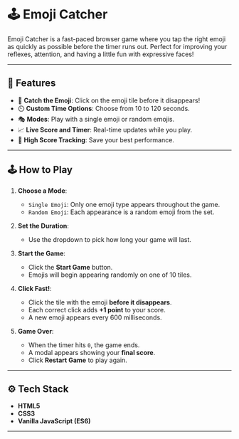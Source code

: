 # 🕹️ Emoji Catcher

Emoji Catcher is a fast-paced browser game where you tap the right emoji as quickly as possible before the timer runs out. Perfect for improving your reflexes, attention, and having a little fun with expressive faces!

---

## 📌 Features

- 🎯 **Catch the Emoji**: Click on the emoji tile before it disappears!
- ⏲️ **Custom Time Options**: Choose from 10 to 120 seconds.
- 🎭 **Modes**: Play with a single emoji or random emojis.
- 📈 **Live Score and Timer**: Real-time updates while you play.
- 💾 **High Score Tracking**: Save your best performance.

---

## 🕹️ How to Play

1. **Choose a Mode**:
   - `Single Emoji`: Only one emoji type appears throughout the game.
   - `Random Emoji`: Each appearance is a random emoji from the set.

2. **Set the Duration**:
   - Use the dropdown to pick how long your game will last.

3. **Start the Game**:
   - Click the **Start Game** button.
   - Emojis will begin appearing randomly on one of 10 tiles.

4. **Click Fast!**:
   - Click the tile with the emoji **before it disappears**.
   - Each correct click adds **+1 point** to your score.
   - A new emoji appears every 600 milliseconds.

5. **Game Over**:
   - When the timer hits `0`, the game ends.
   - A modal appears showing your **final score**.
   - Click **Restart Game** to play again.

---

## ⚙️ Tech Stack

- **HTML5**
- **CSS3**
- **Vanilla JavaScript (ES6)**

---


